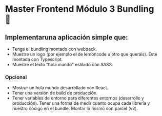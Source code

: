 # Master Frontend Módulo 3 Bundling :lemon:

## Implementaruna aplicación simple que:

- Tenga el bundling montado con webpack.
- Muestre un logo (por ejemplo el de lemoncode u otro que queráis). Esté montada con Typescript.
- Muestre el texto "hola mundo" estilado con SASS.

### Opcional

- Mostrar un hola mundo desarrollado con React.
- Tener una versión de build de producción.
- Tener variables de entorno para diferentes entornos (desarrollo y producción). Tener una forma de medir cuanto ocupa cada librería y nuestro código en el bundle. Montar lo mismo con parcel (v2).
